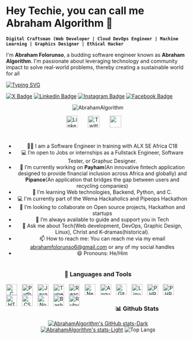 # Hey Techie, you can call me Abraham Algorithm 👋


**`Digital Craftsman (Web Developer | Cloud DevOps Engineer | Machine Learning | Graphics Designer | Ethical Hacker`**

I'm **Abraham Folorunso**, a budding software engineer known as **Abraham Algorithm**. I'm passionate about leveraging technology and community impact to solve real-world problems, thereby creating a sustainable world for all

[![Typing SVG](https://readme-typing-svg.demolab.com?font=Fira+code&pause=1000&random=false&width=435&lines=Software+Engineer+%26+Graphics+designer)](https://git.io/typing-svg)

<!-- The social media sections area -->
[![X Badge](https://img.shields.io/badge/AbrahamAlgorith?style=flat&labelColor=1ca0f1&logo=x&logoColor=white)](https://twitter.com/AbrahamAlgorith) [![Linkedin Badge](https://img.shields.io/badge/folorunso-abraham-939a9b236?style=flat&labelColor=0e76a8&logo=linkedin&logoColor=white)](https://www.linkedin.com/in/folorunso-abraham-939a9b236) [![Instagram Badge](https://img.shields.io/badge/abrahamalgorithm?igsh=NzlydTYwMjlhODUx?style=flat&labelColor=e84393&logo=instagram&logoColor=white)](https://www.instagram.com/abrahamalgorithm?igsh=NzlydTYwMjlhODUx) [![Facebook Badge](https://img.shields.io/badge/folorunso.abraham.5?style=flat&labelColor=3b5998&logo=facebook&logoColor=white)](https://www.facebook.com/folorunso.abraham.5)

<p align="center">
  <img src="https://komarev.com/ghpvc/?username=AbrahamAlgorithm&label=Profile%20views&color=6805D3&style=flat" alt="AbrahamAlgorithm" />
   <div align="center">
  <a href="https://www.linkedin.com/in/fasakin-henry/"><img width="32px" alt="LinkedIn" title="LinkedIn" src="https://i.imgur.com/yRpa1dQ.png"/></a>
  &#8287;&#8287;&#8287;&#8287;&#8287;
  <a href="https://twitter.com/henqsoft"><img width="32px" alt="Twitter" title="Twitter" src="https://i.imgur.com/AixJgnm.png"/></a>
  &#8287;&#8287;&#8287;&#8287;&#8287;
  <a href="https://discordapp.com/users/1149504042922430534" alt="Discord" title="Fasakin Henry's Discord Server"><img width="32px" src="https://i.imgur.com/OViZO8J.png"/></a>
  &#8287;&#8287;&#8287;&#8287;&#8287;
     <div align="center">
</p>

#

- 👨‍💻 I am a Software Engineer in training with ALX SE Africa C18
- 💻 I’m open to Jobs or internships as a Fullstack Engineer, Software Tester, or Graphuc Designer.
- 🔭 I’m currently working on **Payham**(An innovative fintech application designed to provide financial inclusion across Africa and globally) and **Pipance**(An application that bridges the gap between users and recycling companies)
- 🌱 I’m learning Web technologies, Backend, Python, and C.
- 💻 I'm currently part of the Wema Hackaholics and Pipeops Hackathon
- 👯 I’m looking to collaborate on Open source projects, Hackathon and startups
- 🤔 I’m always available to guide and support you in Tech
- 💬 Ask me about Tech(Web development, DevOps, Graphic Design, Linux), Christ and K-dramas(historical).
- 📫 How to reach me: You can reach me via my email abrahamfolorunso6@gmail.com or any of my social handles
- 😄 Pronouns: He/Him

#

### 🧰 Languages and Tools

<img align="left" alt="C" width="30px" style="padding-right:10px;" src="https://cdn.jsdelivr.net/gh/devicons/devicon/icons/c/c-original.svg"/>
<img align="left" alt="Python" width="30px" style="padding-right:10px;" src="https://cdn.jsdelivr.net/gh/devicons/devicon/icons/python/python-plain.svg" />
<img align="left" alt="JavaScript" width="30px" style="padding-right:10px;" src="https://cdn.jsdelivr.net/gh/devicons/devicon/icons/javascript/javascript-plain.svg" />
<img align="left" alt="TypeScript" width="30px" style="padding-right:10px;" src="https://cdn.jsdelivr.net/gh/devicons/devicon/icons/typescript/typescript-plain.svg" />
<img align="left" alt="React" width="30px" style="padding-right:10px;" src="https://cdn.jsdelivr.net/gh/devicons/devicon/icons/react/react-original.svg" />
<img align="left" alt="NextJS" width="30px" style="padding-right:10px;" src="https://cdn.jsdelivr.net/gh/devicons/devicon/icons/nextjs/nextjs-original.svg" />
<img align="left" alt="Angular" width="30px" style="padding-right:10px;" src="https://cdn.jsdelivr.net/gh/devicons/devicon/icons/angularjs/angularjs-plain.svg" />
<img align="left" alt="Git" width="30px" style="padding-right:10px;" src="https://cdn.jsdelivr.net/gh/devicons/devicon/icons/git/git-original.svg" />
<img align="left" alt="Linux" width="30px" style="padding-right:10px;" src="https://cdn.jsdelivr.net/gh/devicons/devicon/icons/linux/linux-original.svg" />
<img align="left" alt="PHP" width="30px" style="padding-right:10px;" src="https://cdn.jsdelivr.net/gh/devicons/devicon/icons/php/php-original.svg" />
<img align="left" alt="PHP" width="30px" style="padding-right:10px;" src="https://cdn.jsdelivr.net/gh/devicons/devicon/icons/mongodb/mongodb-original.svg" />
<img align="left" alt="HTML" width="30px" style="padding-right:10px;" src="https://cdn.jsdelivr.net/gh/devicons/devicon/icons/html5/html5-plain.svg" />
<img align="left" alt="CSS" width="30px" style="padding-right:10px;" src="https://cdn.jsdelivr.net/gh/devicons/devicon/icons/css3/css3-plain.svg" />
<img align="left" alt="NodeJS" width="30px" style="padding-right:10px;" src="https://cdn.jsdelivr.net/gh/devicons/devicon/icons/nodejs/nodejs-original.svg" />
<img align="left" alt="Bash" width="30px" style="padding-right:10px;" src="https://cdn.jsdelivr.net/gh/devicons/devicon/icons/bash/bash-original.svg" />
<img align="left" alt="Ruby" width="30px" style="padding-right:10px;" src="https://cdn.jsdelivr.net/gh/devicons/devicon/icons/Ruby/Ruby-original.svg" />
<br />

#



### 📊 Github Stats
[![AbrahamAlgorithm's GitHub stats-Dark](https://github-readme-stats.vercel.app/api?username=AbrahamAlgorithm&show_icons=true&theme=dark#gh-dark-mode-only)](https://github.com/AbrahamAlgorithm/github-readme-stats#gh-dark-mode-only)
[![AbrahamAlgorithm's stats-Light](https://github-readme-stats.vercel.app/api?username=aAbrahamAlgorithm&show_icons=true&theme=default#gh-light-mode-only)](https://github.com/AbrahamAlgorithm/github-readme-stats#gh-light-mode-only)
![Top Langs](https://github-readme-stats.vercel.app/api/top-langs/?username=AbrahamAlgorithm&hide_border=true&text_color=87ff87&title_color=87ff87&layout=compact&theme=transparent)
<br/>
</details>
